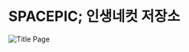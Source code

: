 <h1> SPACEPIC; 인생네컷 저장소 </h1>

![Title Page](https://github.com/LikeLionHGU/11th-spacepic-front/assets/74346290/da140926-54cc-4a2b-9dec-f03ab3c73028)
